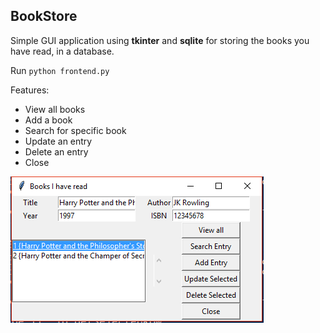 ## BookStore

Simple GUI application using **tkinter** and **sqlite** for storing the books you have read, in a database.

Run `python frontend.py`

Features:
- View all books
- Add a book
- Search for specific book
- Update an entry
- Delete an entry
- Close

![screenshot](screen.PNG)
 
